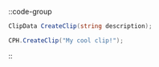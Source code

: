 ::code-group
  ```csharp [Method]
  ClipData CreateClip(string description);
  ```
  ```csharp [Example]
  CPH.CreateClip("My cool clip!");
  ```
::